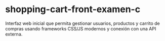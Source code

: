 # shopping-cart-front-examen-c
Interfaz web inicial que permita gestionar usuarios, productos y carrito de compras usando frameworks CSS/JS modernos y conexión con una API externa.
